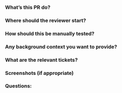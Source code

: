 ### What’s this PR do?

### Where should the reviewer start?

### How should this be manually tested?

### Any background context you want to provide?

### What are the relevant tickets?

### Screenshots (if appropriate)

### Questions:
